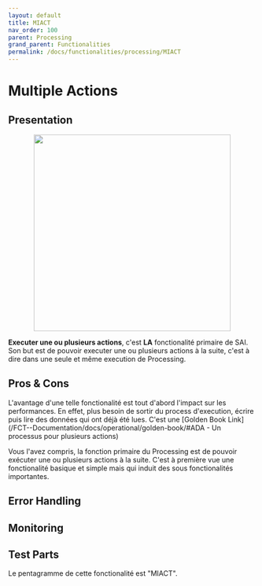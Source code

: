 ```yaml
---
layout: default
title: MIACT
nav_order: 100
parent: Processing
grand_parent: Functionalities
permalink: /docs/functionalities/processing/MIACT
---
```



# Multiple Actions

## Presentation

<p align="center"><img src="../../../assets/img/functions/Functions-Processing-1.png" width="400"></p>

**Executer une ou plusieurs actions**, c'est **LA** fonctionalité primaire de SAI.
Son but est de pouvoir executer une ou plusieurs actions à la suite, c'est à dire dans une seule et même execution de Processing.


## Pros & Cons

L'avantage d'une telle fonctionalité est tout d'abord l'impact sur les performances. En effet, plus besoin de sortir du process d'execution, écrire puis lire des données qui ont déjà été lues.
C'est une
[Golden Book Link](/FCT--Documentation/docs/operational/golden-book/#ADA - Un processus pour plusieurs actions)



Vous l'avez compris, la fonction primaire du Processing est de pouvoir exécuter une ou plusieurs actions à la suite.
C'est à première vue une fonctionalité basique et simple mais qui induit des sous fonctionalités importantes.

## Error Handling

## Monitoring


## Test Parts

Le pentagramme de cette fonctionalité est "MIACT".
